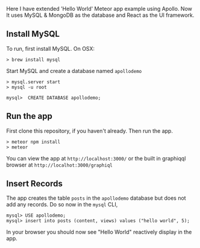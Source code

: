 Here I have extended 'Hello World' Meteor app example using Apollo. Now It uses MySQL & MongoDB as the database and React as the UI framework.

## Install MySQL
To run, first install MySQL. On OSX:
```
> brew install mysql
``` 
Start MySQL and create a database named `apollodemo`

```
> mysql.server start
> mysql -u root

mysql>  CREATE DATABASE apollodemo;
```

## Run the app
First clone this repository, if you haven't already. Then run the app.
```
> meteor npm install
> meteor
``` 
You can view the app at `http://localhost:3000/` or the built in graphiqql browser at `http://localhot:3000/graphiql`

## Insert Records
The app creates the table `posts` in the `apollodemo` database but does not add any records. Do so now in the `mysql` CLI, 
```
mysql> USE apollodemo;
mysql> insert into posts (content, views) values ("hello world", 5);
```

In your browser you should now see "Hello World" reactively display in the app.
